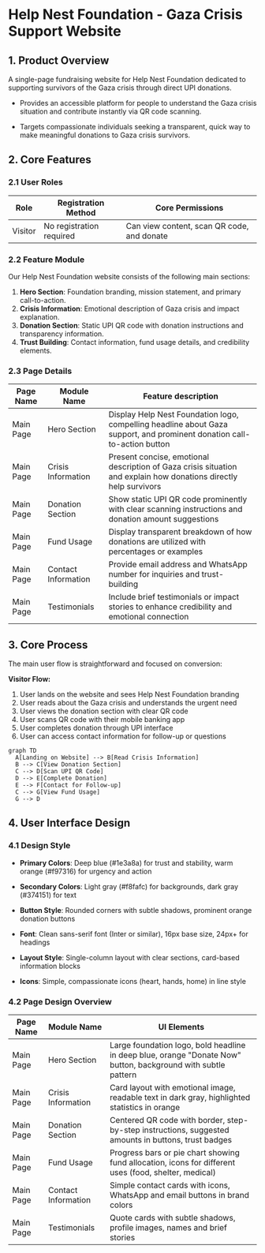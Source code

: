 # Help Nest Foundation - Gaza Crisis Support Website

## 1. Product Overview

A single-page fundraising website for Help Nest Foundation dedicated to supporting survivors of the Gaza crisis through direct UPI donations.

* Provides an accessible platform for people to understand the Gaza crisis situation and contribute instantly via QR code scanning.

* Targets compassionate individuals seeking a transparent, quick way to make meaningful donations to Gaza crisis survivors.

## 2. Core Features

### 2.1 User Roles

| Role    | Registration Method      | Core Permissions                           |
| ------- | ------------------------ | ------------------------------------------ |
| Visitor | No registration required | Can view content, scan QR code, and donate |

### 2.2 Feature Module

Our Help Nest Foundation website consists of the following main sections:

1. **Hero Section**: Foundation branding, mission statement, and primary call-to-action.
2. **Crisis Information**: Emotional description of Gaza crisis and impact explanation.
3. **Donation Section**: Static UPI QR code with donation instructions and transparency information.
4. **Trust Building**: Contact information, fund usage details, and credibility elements.

### 2.3 Page Details

| Page Name | Module Name         | Feature description                                                                                                     |
| --------- | ------------------- | ----------------------------------------------------------------------------------------------------------------------- |
| Main Page | Hero Section        | Display Help Nest Foundation logo, compelling headline about Gaza support, and prominent donation call-to-action button |
| Main Page | Crisis Information  | Present concise, emotional description of Gaza crisis situation and explain how donations directly help survivors       |
| Main Page | Donation Section    | Show static UPI QR code prominently with clear scanning instructions and donation amount suggestions                    |
| Main Page | Fund Usage          | Display transparent breakdown of how donations are utilized with percentages or examples                                |
| Main Page | Contact Information | Provide email address and WhatsApp number for inquiries and trust-building                                              |
| Main Page | Testimonials        | Include brief testimonials or impact stories to enhance credibility and emotional connection                            |

## 3. Core Process

The main user flow is straightforward and focused on conversion:

**Visitor Flow:**

1. User lands on the website and sees Help Nest Foundation branding
2. User reads about the Gaza crisis and understands the urgent need
3. User views the donation section with clear QR code
4. User scans QR code with their mobile banking app
5. User completes donation through UPI interface
6. User can access contact information for follow-up or questions

```mermaid
graph TD
  A[Landing on Website] --> B[Read Crisis Information]
  B --> C[View Donation Section]
  C --> D[Scan UPI QR Code]
  D --> E[Complete Donation]
  E --> F[Contact for Follow-up]
  C --> G[View Fund Usage]
  G --> D
```

## 4. User Interface Design

### 4.1 Design Style

* **Primary Colors**: Deep blue (#1e3a8a) for trust and stability, warm orange (#f97316) for urgency and action

* **Secondary Colors**: Light gray (#f8fafc) for backgrounds, dark gray (#374151) for text

* **Button Style**: Rounded corners with subtle shadows, prominent orange donation buttons

* **Font**: Clean sans-serif font (Inter or similar), 16px base size, 24px+ for headings

* **Layout Style**: Single-column layout with clear sections, card-based information blocks

* **Icons**: Simple, compassionate icons (heart, hands, home) in line style

### 4.2 Page Design Overview

| Page Name | Module Name         | UI Elements                                                                                                   |
| --------- | ------------------- | ------------------------------------------------------------------------------------------------------------- |
| Main Page | Hero Section        | Large foundation logo, bold headline in deep blue, orange "Donate Now" button, background with subtle pattern |
| Main Page | Crisis Information  | Card layout with emotional image, readable text in dark gray, highlighted statistics in orange                |
| Main Page | Donation Section    | Centered QR code with border, step-by-step instructions, suggested amounts in buttons, trust badges           |
| Main Page | Fund Usage          | Progress bars or pie chart showing fund allocation, icons for different uses (food, shelter, medical)         |
| Main Page | Contact Information | Simple contact cards with icons, WhatsApp and email buttons in brand colors                                   |
| Main Page | Testimonials        | Quote cards with subtle shadows, profile images, names and brief stories                                      |

